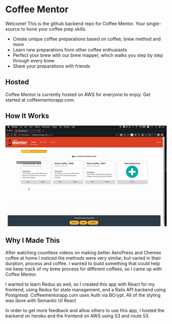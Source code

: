 # Coffee Mentor

Welcome! This is the github backend repo for Coffee Mentor. Your single-source to hone your coffee prep skills.

* Create unique coffee preparations based on coffee, brew method and more
* Learn new preparations from other coffee enthusiasts
* Perfect your brew with our brew mapper, which walks you step by step through every brew
* Share your preparations with friends

## Hosted

Coffee Mentor is currently hosted on AWS for everyone to enjoy. Get started at coffeementorapp.com.

## How It Works
![Coffee Mentor Demo](src/images/coffee-mentor-demo.gif)


## Why I Made This
After watching countless videos on making better AeroPress and Chemex coffee at home I noticed the methods were very similar, but varied in their duration, process and coffee. I wanted to build something that could help me keep track of my brew process for different coffees, so I came up with Coffee Mentor.

I wanted to learn Redux as well, so I created this app with React for my frontend, using Redux for state management, and a Rails API backend using Postgresql. Coffeementorapp.com uses Auth via BCrypt. All of the styling was done with Semantic UI React

In order to get more feedback and allow others to use this app, I hosted the backend on heroku and the frontend on AWS using S3 and route 53.

